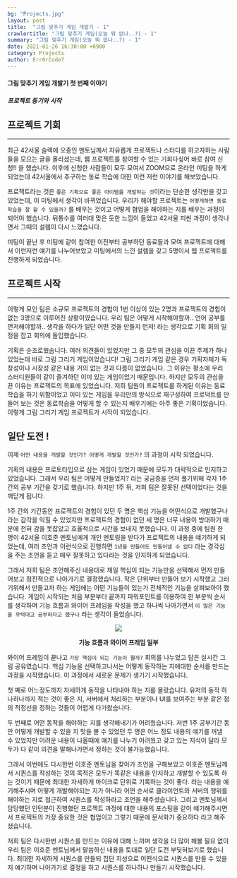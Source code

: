```yaml
---
bg: "Projects.jpg"
layout: post
title:  "그림 맞추기 게임 개발기 - 1"
crawlertitle: "그림 맞추기 게임(오늘 뭐 없나..?) - 1"
summary: "그림 맞추기 게임(오늘 뭐 없나..?) - 1"
date: 2021-01-26 16:30:00 +0900
category: Projects
author: Err0rCode7
---
```


#### 그림 맞추기 게임 개발기 첫 번째 이야기

##### 프로젝트 동기와 시작

## 프로젝트 기회
---

최근 42서울 슬랙에 오종인 멘토님께서 자유롭게 프로젝트나 스터디를 하고자하는 사람들을 모으는 글을 올리셨는데, 웹 프로젝트를 참여할 수 있는 기회다싶어 바로 참여 신청!! 을 했습니다. 이후에 신청한 사람들이 모두 모여서 ZOOM으로 온라인 미팅을 하게 되었는데 42서울에서 추구하는 동료 학습에 대한 이런 저런 이야기를 해보았습니다.

프로젝트라는 것은 `좋은 기획으로 좋은 아이템을 개발하는 것`이라는 단순한 생각만을 갖고있었는데, 이 미팅에서 생각이 바뀌었습니다. 우리가 해야할 프로젝트는 `어떻게하면 동료 학습을 잘 할 수 있을까?` 를 배우는 것이고 어떻게 협업을 해야하는 지를 배우는 과정이 되어야 했습니다. 뒤통수를 여러대 맞은 듯한 느낌이 들었고 42서울 피씬 과정이 생각나면서 그때의 설렘이 다시 느꼈습니다. 

미팅이 끝난 후 미팅에 같이 참여한 이전부터 공부하던 동료들과 모여 프로젝트에 대해서 이런저런 얘기를 나누어보았고 미팅에서의 느낀 설렘을 갖고 5명이서 웹 프로젝트를 진행하게 되었습니다.

## 프로젝트 시작
---

이렇게 모인 팀은 소규모 프로젝트의 경험이 1번 이상이 있는 2명과 프로젝트의 경험이 없는 3명으로 이루어진 상황이였습니다. 우리 팀은 어떻게 시작해야할까.. 언어 공부를 먼저해야할까.. 생각을 하다가 일단 어떤 것을 만들지 먼저! 라는 생각으로 기획 회의 일정을 잡고 회의에 돌입했습니다.

기획은 순조로웠습니다. 여러 의견들이 있었지만 그 중 모두의 관심을 이끈 주제가 하나 있었는데 바로 그림 그리기 게임이었습니다! 그림 그리기 게임 같은 경우 기획자체가 독창성이나 시장성 같은 내용 거의 없는 것과 다름이 없었습니다. 그 이유는 평소에 우리 스터디원들이 같이 즐겨하던 이미 있는 게임이었기 때문입니다. 하지만 모두의 관심을 끈 이유는 프로젝트의 목표에 있었습니다. 저희 팀원이 프로젝트를 하게된 이유는 동료학습을 하기 위함이었고 이미 있는 게임을 우리만의 방식으로 재구성하여 프로덕트를 만들어 보는 것은 동료학습을 어떻게 할 수 있는지 배우기에는 아주 좋은 기획이었습니다. 이렇게 그림 그리기 게임 프로젝트가 시작이 되었습니다.


## 일단 도전 !

이제 `어떤 내용을 개발할 것인가? 어떻게 개발할 것인가?` 의 과정이 시작 되었습니다.

기획의 내용은 프로토타입으로 삼는 게임이 있었기 때문에 모두가 대략적으로 인지하고 있었습니다. 그래서 우리 팀은 어떻게 만들었지? 라는 궁금증을 먼저 풀기위해 각자 1주 간의 공부 기간을 갖기로 했습니다. 하지만 1주 뒤, 저희 팀은 잘못된 선택이었다는 것을 깨닫게 됩니다.

1주 간의 기간동안 프로젝트의 경험이 있던 두 명은 핵심 기능을 어떤식으로 개발했구나 라는 감각을 익힐 수 있었지만 프로젝트의 경험이 없던 세 명은 너무 내용이 방대하기 때문에 전혀 감을 못잡았고 효율적으로 시간을 보내지 못했습니다. 이 과정 중에 팀원 한 명이 42서울 이호준 멘토님에게 개인 멘토링을 받다가 프로젝트의 내용을 얘기하게 되었는데, 여러 조언과 이런식으로 진행하면 `1년을 만들어도 만들어낼 수 없다` 라는 경각심을 주는 조언을 듣고 매우 잘못하고 있다라는 것을 인지하게 되었습니다.

그래서 저희 팀은 조언해주신 내용대로 제일 핵심이 되는 기능만을 선택해서 먼저 만들어보고 점진적으로 나아가기로 결정했습니다. 작은 단위부터 만들어 보기 시작했고 그러기위해서 만들고자 하는 게임에는 어떤 기능들이 있는가 전체적인 기능을 살펴보아야 했습니다. 게임이 시작되는 처음 부분부터 끝까지 파워포인트를 이용하여 한 부분씩 순서를 생각하며 기능 흐름과 와이어 프레임을 작성을 했고 하나씩 나아가면서 `이 많은 기능을 무턱대고 공부하자고 했구나` 라는 생각이 들었습니다.

<p align="center">
  <img src="https://user-images.githubusercontent.com/48249549/108503345-8fcd0a00-72f7-11eb-8d50-acede327f70a.png" />
  <p style="font-weight:bold" align="center">기능 흐름과 와이어 프레임 일부</p>
</p>

와이어 프레임이 끝나고 `가장 핵심이 되는 기능이 뭘까?` 회의를 나누었고 답은 실시간 그림 공유였습니다. 핵심 기능을 선택하고나서는 어떻게 동작하는 지에대한 순서를 만드는 과정을 시작했습니다. 이 과정에서 새로운 문제가 생기기 시작했습니다.

첫 째로 어느정도까지 자세하게 동작을 나타내야 하는 지를 몰랐습니다. 유저의 동작 하나하나까지 적는 것이 좋은 지, 서버에서 처리하는 부분이나 UI를 보여주는 부분 같은 점의 적정선을 정하는 것들이 어렵게 다가왔습니다.

두 번째로 어떤 동작을 해야하는 지를 생각해내기가 어려웠습니다. 저번 1주 공부기간 동안 어떻게 개발할 수 있을 지 맛을 볼 수 있었던 두 명은 어느 정도 내용의 얘기를 꺼낼 수 있었지만 어려운 내용이 나올때에 얘기를 나누기 어려웠고 갖고 있는 지식이 달라 모두가 다 같이 의견을 말해나가면서 정하는 것이 불가능했습니다.

그래서 이번에도 다시한번 이호준 멘토님을 찾아가 조언을 구해보았고 이호준 멘토님께서 시퀀스를 작성하는 것의 목적은 모두가 똑같은 내용을 인지하고 개발할 수 있도록 하는 것이기 때문에 최대한 자세하게 마이크로 단위로 기록하는 것이 좋다. 라는 내용을 얘기해주시며 어떻게 개발해야되는 지가 아니라 어떤 순서로 클라이언트와 서버의 행위를 해야하는 지로 접근하여 시퀀스를 작성하라고 조언을 해주셨습니다. 그리고 멘토님께서 담당했던 인턴분이 진행했던 프로젝트 과정에 대한 내용의 포스팅을 같이 얘기해주시면서 프로젝트의 가장 중요한 것은 협업이고 그렇기 때문에 문서화가 중요하다 라고 해주셨습니다.

저희 팀은 다시한번 시퀀스를 만드는 이유에 대해 느끼며 생각을 더 많이 해볼 필요 없이 우리 팀은 이호준 멘토님께서 말씀하신 내용을 토대로 일단 도전 부딪혀보기로 했습니다. 최대한 자세하게 시퀀스를 만들되 집단 지성으로 어떤식으로 시퀀스를 만들 수 있을지 얘기하며 나아가기로 결정을 하고 시퀀스를 하나하나 만들기 시작했습니다.
